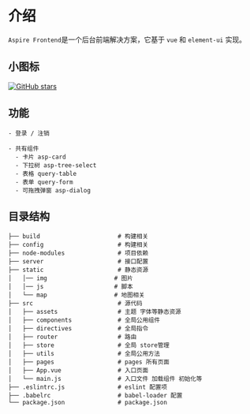 # 介绍

`Aspire Frontend`是一个后台前端解决方案，它基于 `vue` 和 `element-ui` 实现。

## 小图标

[![GitHub stars](https://img.shields.io/github/stars/liuqiyu/yunotes.svg?style=social)](https://github.com/liuqiyu/yunotes)

## 功能

```
- 登录 / 注销

- 共有组件
  - 卡片 asp-card
  - 下拉树 asp-tree-select
  - 表格 query-table
  - 表单 query-form
  - 可拖拽弹窗 asp-dialog
```

## 目录结构

```
├── build                      # 构建相关
├── config                     # 构建相关
├── node-modules               # 项目依赖
├── server                     # 接口配置
├── static                     # 静态资源
│   │── img                   # 图片
│   │── js                    # 脚本
│   └── map                   # 地图相关
├── src                        # 源代码
│   ├── assets                 # 主题 字体等静态资源
│   ├── components             # 全局公用组件
│   ├── directives             # 全局指令
│   ├── router                 # 路由
│   ├── store                  # 全局 store管理
│   ├── utils                  # 全局公用方法
│   ├── pages                  # pages 所有页面
│   ├── App.vue                # 入口页面
│   └── main.js                # 入口文件 加载组件 初始化等
├── .eslintrc.js               # eslint 配置项
├── .babelrc                   # babel-loader 配置
└── package.json               # package.json
```

